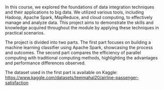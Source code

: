 In this course, we explored the foundations of data integration techniques and their applications to big data. We utilized various tools, including Hadoop, Apache Spark, MapReduce, and cloud computing, to effectively manage and analyze data. This project aims to demonstrate the skills and knowledge acquired throughout the module by applying these techniques in practical scenarios.

The project is divided into two parts. The first part focuses on building a machine learning classifier using Apache Spark, showcasing the process and outcomes. The second part compares the efficiency of parallel computing with traditional computing methods, highlighting the advantages and performance differences observed.

The dataset used in the first part is available on Kaggle: https://www.kaggle.com/datasets/teejmahal20/airline-passenger-satisfaction
